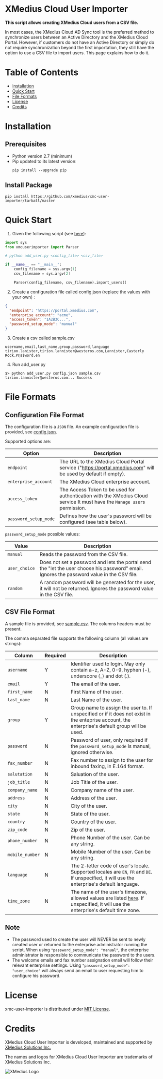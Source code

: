 # XMedius Cloud User Importer

**This script allows creating XMedius Cloud users from a CSV file.**

In most cases, the XMedius Cloud AD Sync tool is the preferred method to synchronize users between
an Active Directory and the XMedius Cloud Portal. However, if customers do not have an Active Directory
or simply do not require synchronization beyond the first importation, they still have the option
to use a CSV file to import users. This page explains how to do it.

# Table of Contents

* [Installation](#installation)
* [Quick Start](#quick-start)
* [File Formats](#file-formats)
* [License](#license)
* [Credits](#credits)

# Installation

## Prerequisites

- Python version 2.7 (minimum)
- Pip updated to its latest version:
  ```
  pip install --upgrade pip
  ```

## Install Package

```
pip install https://github.com/xmedius/xmc-user-importer/tarball/master
```

# Quick Start

1. Given the following script (see [here](https://github.com/xmedius/xmc-user-importer/blob/master/examples/add_users.py)):
```python
import sys
from xmcuserimporter import Parser

# python add_user.py <config_file> <csv_file>

if __name__ == "__main__":
    config_filename = sys.argv[1]
    csv_filename = sys.argv[2]

    Parser(config_filename, csv_filename).import_users()

```
2. Create a configuration file called config.json (replace the values with your own) :

```json
{
  "endpoint": "https://portal.xmedius.com",
  "enterprise_account": "acme",
  "access_token": "1A2B3C...",
  "password_setup_mode": "manual"
}

```

3. Create a csv called sample.csv

```
username,email,last_name,group,password,language
tirion.lanister,tirion.lannister@westeros.com,Lannister,Casterly Rock,P@s$word,en
```

4. Run add_user.py

```
$> python add_user.py config.json sample.csv
tirion.lannister@westeros.com... Success
```

# File Formats

## Configuration File Format

The configuration file is a `JSON` file. An example configuration file is provided, see
[config.json](https://github.com/xmedius/xmc-user-importer/blob/master/examples/config.json).

Supported options are:

Option                   | Description
-------------------------|-----------
```endpoint```           | The URL to the XMedius Cloud Portal service ("https://portal.xmedius.com" will be used by default if empty).
```enterprise_account``` | The XMedius Cloud enterprise account.
```access_token```       | The Access Token to be used for authentication with the XMedius Cloud service  It must have the `Manage users` permission.
```password_setup_mode```| Defines how the user's password will be configured (see table below).


```password_setup_mode``` possible values:

Value             | Description
------------------|------------
```manual```      | Reads the password from the CSV file.
```user_choice``` | Does not set a password and lets the portal send the "let the user choose his password" email. Ignores the password value in the CSV file.
```random```      | A random password will be generated for the user, it will not be returned. Ignores the password value in the CSV file.


## CSV File Format

A sample file is provided, see [sample.csv](https://github.com/xmedius/xmc-user-importer/blob/master/examples/sample.csv). The columns headers must be present.

The comma separated file supports the following column (all values are strings):

Column              | Required | Description
--------------------|----------|-----------
```username```      |        Y | Identifier used to login. May only contain a-z, A-Z, 0-9, hyphen (-), underscore (_) and dot (.).
```email```         |        Y | The email of the user.
```first_name```    |        N | First Name of the user.
```last_name```     |        N | Last Name of the user.
```group```         |        Y | Group name to assign the user to. If unspecified or if it does not exist in the enteprise account, the enterprise's default group will be used.
```password```      |        N | Password of user, only required if the `password_setup_mode` is manual, ignored otherwise.
```fax_number```    |        N | Fax number to assign to the user for inbound faxing, in E.164 format.
```salutation```    |        N | Saluation of the user.
```job_title```     |        N | Job Title of the user.
```company_name```  |        N | Company name of the user.
```address```       |        N | Address of the user.
```city```          |        N | City of the user.
```state```         |        N | State of the user.
```country```       |        N | Country of the user.
```zip_code```      |        N | Zip of the user.
```phone_number```  |        N | Phone Number of the user. Can be any string.
```mobile_number``` |        N | Mobile Number of the user. Can be any string.
```language```      |        N | The 2-letter code of user's locale. Supported locales are `EN`, `FR` and `DE`. If unspecified, it will use the enterprise's default language.
```time_zone```     |        N | The name of the user's timezone, allowed values are listed [here](http://api.rubyonrails.org/classes/ActiveSupport/TimeZone.html). If unspecified, it will use the enterprise's default time zone.


## Note

- The password used to create the user will NEVER be sent to newly created user or returned to the
  enterprise administrator running the script. When using `"password_setup_mode": "manual"`, the
  enterprise administrator is responsible to communicate the password to the users.
- The welcome emails and fax number assignation email will follow their relevant enterprise settings.
  Using `"password_setup_mode": "user_choice"` will always send an email to user requesting him to
  configure his password.

# License

xmc-user-importer is distributed under [MIT License](https://github.com/xmedius/xmc-user-importer/blob/master/LICENSE).

# Credits

XMedius Cloud User Importer is developed, maintained and supported by
[XMedius Solutions Inc.](https://www.xmedius.com?source=xmc-user-importer)

The names and logos for XMedius Cloud User Importer are trademarks of XMedius Solutions Inc.

![XMedius Logo](https://s3.amazonaws.com/xmc-public/images/xmedius-site-logo.png)

